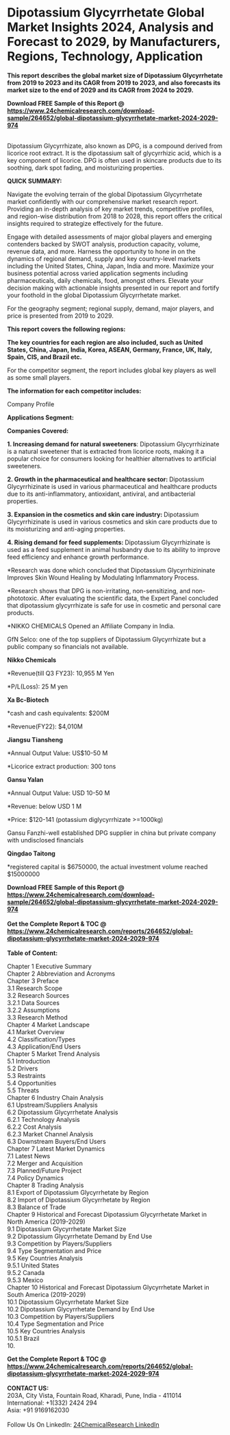 <h1>Dipotassium Glycyrrhetate Global Market Insights 2024, Analysis and Forecast to 2029, by Manufacturers, Regions, Technology, Application</h1><p></p><p>
<strong>This report describes the global market size of Dipotassium Glycyrrhetate from 2019 to 2023 and its CAGR from 2019 to 2023, and also forecasts its market size to the end of 2029 and its CAGR from 2024 to 2029.</strong></p><p>
</p><div><b>Download FREE Sample of this Report @ 
            <a href="https://www.24chemicalresearch.com/download-sample/264652/global-dipotassium-glycyrrhetate-market-2024-2029-974">
            https://www.24chemicalresearch.com/download-sample/264652/global-dipotassium-glycyrrhetate-market-2024-2029-974</a></b></div><br><p>Dipotassium Glycyrrhizate, also known as DPG, is a compound derived from licorice root extract. It is the dipotassium salt of glycyrrhizic acid, which is a key component of licorice. DPG is often used in skincare products due to its soothing, dark spot fading, and moisturizing properties.</p><p>
</p><p></p><p>
</p><p>
<strong>QUICK SUMMARY:</strong></p><p>
Navigate the evolving terrain of the global Dipotassium Glycyrrhetate market confidently with our comprehensive market research report. Providing an in-depth analysis of key market trends, competitive profiles, and region-wise distribution from 2018 to 2028, this report offers the critical insights required to strategize effectively for the future.</p><p>
</p><p>
Engage with detailed assessments of major global players and emerging contenders backed by SWOT analysis, production capacity, volume, revenue data, and more. Harness the opportunity to hone in on the dynamics of regional demand, supply and key country-level markets including the United States, China, Japan, India and more. Maximize your business potential across varied application segments including pharmaceuticals, daily chemicals, food, amongst others. Elevate your decision making with actionable insights presented in our report and fortify your foothold in the global Dipotassium Glycyrrhetate market.</p><p>
</p><p>
</p><p>
For the geography segment; regional supply, demand, major players, and price is presented from 2019 to 2029.</p><p>
</p><p>
<strong>This report covers the following regions:</strong></p><p>
</p><p>
</p><p><strong>The key countries for each region are also included, such as United States, China, Japan, India, Korea, ASEAN, Germany, France, UK, Italy, Spain, CIS, and Brazil etc.</strong></p><p>
</p><p>
For the competitor segment, the report includes global key players as well as some small players.</p><p>
</p><p>
<strong>The information for each competitor includes:</strong></p><p>
Company Profile</p><p>
</p><p>
</p><p><strong>Applications Segment:</strong></p><p>
</p><p>
</p><p><strong>Companies Covered:</strong></p><p>
</p><p>
</p><p></p><p>
<strong>1. Increasing demand for natural sweeteners</strong>: Dipotassium Glycyrrhizinate is a natural sweetener that is extracted from licorice roots, making it a popular choice for consumers looking for healthier alternatives to artificial sweeteners.</p><p>
</p><p><strong>2. Growth in the pharmaceutical and healthcare sector: </strong>Dipotassium Glycyrrhizinate is used in various pharmaceutical and healthcare products due to its anti-inflammatory, antioxidant, antiviral, and antibacterial properties.</p><p>
<strong>3. Expansion in the cosmetics and skin care industry: </strong>Dipotassium Glycyrrhizinate is used in various cosmetics and skin care products due to its moisturizing and anti-aging properties.</p><p>
<strong>4. Rising demand for feed supplements: </strong>Dipotassium Glycyrrhizinate is used as a feed supplement in animal husbandry due to its ability to improve feed efficiency and enhance growth performance.</p><p>
</p><p>
*Research was done which concluded that Dipotassium Glycyrrhizininate Improves Skin Wound Healing by Modulating Inflammatory Process.</p><p>
*Research shows that DPG is non-irritating, non-sensitizing, and non-phototoxic. After evaluating the scientific data, the Expert Panel concluded that dipotassium glycyrrhizate is safe for use in cosmetic and personal care products.</p><p>
*NIKKO CHEMICALS Opened an Affiliate Company in India.</p><p>
</p><p>
GfN Selco: one of the top suppliers of Dipotassium Glycyrrhizate but a public company so financials not available.</p><p>
</p><p>
<strong>Nikko Chemicals</strong></p><p>
*Revenue(till Q3 FY23): 10,955 M Yen</p><p>
*P/L(Loss): 25 M yen</p><p>
</p><p>
<strong>Xa Bc-Biotech</strong></p><p>
*cash and cash equivalents: $200M</p><p>
*Revenue(FY22): $4,010M</p><p>
</p><p>
<strong>Jiangsu Tiansheng</strong></p><p>
*Annual Output Value: US$10-50 M</p><p>
*Licorice extract production: 300 tons</p><p>
</p><p>
<strong>Gansu Yalan</strong></p><p>
*Annual Output Value: USD 10-50 M</p><p>
*Revenue: below USD 1 M</p><p>
*Price: $120-141 (potassium diglycyrrhizate &gt;=1000kg)</p><p>
</p><p>
Gansu Fanzhi-well established DPG supplier in china but private company with undisclosed financials</p><p>
</p><p>
<strong>Qingdao Taitong</strong></p><p>
*registered capital is $6750000, the actual investment volume reached $15000000</p><div><b>Download FREE Sample of this Report @ 
            <a href="https://www.24chemicalresearch.com/download-sample/264652/global-dipotassium-glycyrrhetate-market-2024-2029-974">
            https://www.24chemicalresearch.com/download-sample/264652/global-dipotassium-glycyrrhetate-market-2024-2029-974</a></b></div><br><div><b>Get the Complete Report & TOC @ 
            <a href="https://www.24chemicalresearch.com/reports/264652/global-dipotassium-glycyrrhetate-market-2024-2029-974">
            https://www.24chemicalresearch.com/reports/264652/global-dipotassium-glycyrrhetate-market-2024-2029-974</a></b></div><br>
            <b>Table of Content:</b><p>Chapter 1 Executive Summary<br />
Chapter 2 Abbreviation and Acronyms<br />
Chapter 3 Preface<br />
3.1 Research Scope<br />
3.2 Research Sources<br />
3.2.1 Data Sources<br />
3.2.2 Assumptions<br />
3.3 Research Method<br />
Chapter 4 Market Landscape<br />
4.1 Market Overview<br />
4.2 Classification/Types<br />
4.3 Application/End Users<br />
Chapter 5 Market Trend Analysis<br />
5.1 Introduction<br />
5.2 Drivers<br />
5.3 Restraints<br />
5.4 Opportunities<br />
5.5 Threats<br />
Chapter 6 Industry Chain Analysis<br />
6.1 Upstream/Suppliers Analysis<br />
6.2 Dipotassium Glycyrrhetate Analysis<br />
6.2.1 Technology Analysis<br />
6.2.2 Cost Analysis<br />
6.2.3 Market Channel Analysis<br />
6.3 Downstream Buyers/End Users<br />
Chapter 7 Latest Market Dynamics<br />
7.1 Latest News<br />
7.2 Merger and Acquisition<br />
7.3 Planned/Future Project<br />
7.4 Policy Dynamics<br />
Chapter 8 Trading Analysis<br />
8.1 Export of Dipotassium Glycyrrhetate by Region<br />
8.2 Import of Dipotassium Glycyrrhetate by Region<br />
8.3 Balance of Trade<br />
Chapter 9 Historical and Forecast Dipotassium Glycyrrhetate Market in North America (2019-2029)<br />
9.1 Dipotassium Glycyrrhetate Market Size<br />
9.2 Dipotassium Glycyrrhetate Demand by End Use<br />
9.3 Competition by Players/Suppliers<br />
9.4 Type Segmentation and Price<br />
9.5 Key Countries Analysis<br />
9.5.1 United States<br />
9.5.2 Canada<br />
9.5.3 Mexico<br />
Chapter 10 Historical and Forecast Dipotassium Glycyrrhetate Market in South America (2019-2029)<br />
10.1 Dipotassium Glycyrrhetate Market Size<br />
10.2 Dipotassium Glycyrrhetate Demand by End Use<br />
10.3 Competition by Players/Suppliers<br />
10.4 Type Segmentation and Price<br />
10.5 Key Countries Analysis<br />
10.5.1 Brazil<br />
10.</p><div><b>Get the Complete Report & TOC @ 
            <a href="https://www.24chemicalresearch.com/reports/264652/global-dipotassium-glycyrrhetate-market-2024-2029-974">
            https://www.24chemicalresearch.com/reports/264652/global-dipotassium-glycyrrhetate-market-2024-2029-974</a></b></div><br><b>CONTACT US:</b><br>
            203A, City Vista, Fountain Road, Kharadi, Pune, India - 411014<br>
            International: +1(332) 2424 294<br>
            Asia: +91 9169162030 <br><br>
            Follow Us On LinkedIn: <a href="https://www.linkedin.com/company/24chemicalresearch/">24ChemicalResearch LinkedIn</a>